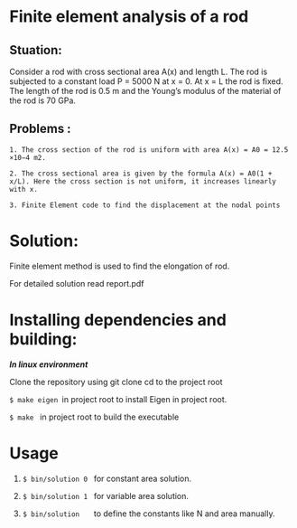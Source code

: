 # Finite element analysis of a rod

## Stuation:

Consider a rod with cross sectional area A(x) and length L. The rod is subjected to a constant load P = 5000
N at x = 0. At x = L the rod is fixed. The length of the rod is 0.5 m and the Young’s modulus of the
material of the rod is 70 GPa. 

## Problems :
    1. The cross section of the rod is uniform with area A(x) = A0 = 12.5 ×10−4 m2.

    2. The cross sectional area is given by the formula A(x) = A0(1 + x/L). Here the cross section is not uniform, it increases linearly with x.

    3. Finite Element code to find the displacement at the nodal points 

# Solution:

Finite element method is used to find the elongation of rod. 


For detailed solution read report.pdf

# Installing dependencies and building:

***In linux environment***

Clone the repository using git clone cd to the project root


`$ make eigen `in project root to install Eigen in project root.

`$ make ` in project root to build the executable

# Usage


1.  `$ bin/solution 0 ` for constant area solution.

2.  `$ bin/solution 1 ` for variable area solution.

3.  `$ bin/solution   ` to define the constants like N and area manually.
